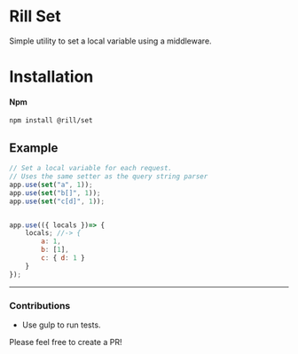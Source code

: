# Rill Set
Simple utility to set a local variable using a middleware.

# Installation

#### Npm
```console
npm install @rill/set
```

## Example

```js
// Set a local variable for each request.
// Uses the same setter as the query string parser
app.use(set("a", 1));
app.use(set("b[]", 1));
app.use(set("c[d]", 1));


app.use(({ locals })=> {
	locals; //-> {
		a: 1,
		b: [1],
		c: { d: 1 }
	}
});
```

---

### Contributions

* Use gulp to run tests.

Please feel free to create a PR!
